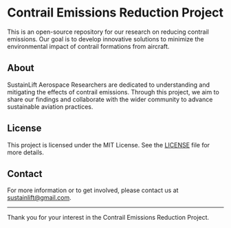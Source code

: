 # Contrail Emissions Reduction Project

This is an open-source repository for our research on reducing contrail emissions. Our goal is to develop innovative solutions to minimize the environmental impact of contrail formations from aircraft.

## About

SustainLift Aerospace Researchers are dedicated to understanding and mitigating the effects of contrail emissions. Through this project, we aim to share our findings and collaborate with the wider community to advance sustainable aviation practices.

## License

This project is licensed under the MIT License. See the [LICENSE](LICENSE) file for more details.

## Contact

For more information or to get involved, please contact us at [sustainlift@gmail.com](mailto:sustainlift@gmail.com).

---

Thank you for your interest in the Contrail Emissions Reduction Project.